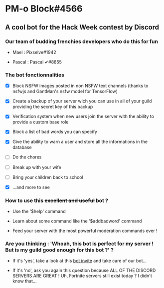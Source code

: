 # PM-o Block#4566


## A cool bot for the Hack Week contest by Discord


### Our team of budding frenchies developers who do this for fun

- Mael : Pixselve#1942

- Pascal : Pascal ✔#8855


### The bot fonctionnalities

- [x] Block NSFW images posted in non NSFW text channels (thanks to nsfwjs and GantMan's nsfw model for TensorFlow)

- [x] Create a backup of your server wich you can use in all of your guild providing the secret key of this backup

- [x] Verification system when new users join the server with the ability to provide a custom base role

- [x] Block a list of bad words you can specify

- [x] Give the ability to warn a user and store all the informations in the database

- [ ] Do the chores

- [ ] Break up with your wife

- [ ] Bring your children back to school

- [x] ...and more to see


### How to use this ~~excellent and useful~~ bot ?

- Use the '$help' command

- Learn about some command like the '$addbadword' command

- Feed your server with the most powerful moderation commands ever !


### Are you thinking : 'Whoah, this bot is perfect for my server ! But is my guild good enough for this bot ?' ?

- If it's 'yes', take a look at this [bot invite](https://discordapp.com/oauth2/authorize?client_id=591947906664235008&scope=bot&permissions=8) and take care of our bot...

- If it's 'no', ask you again this question because ALL OF THE DISCORD SERVERS ARE GREAT ! Uh, Fortnite servers still exist today ? I didn't know that...